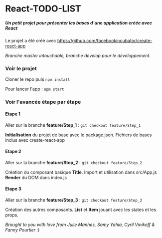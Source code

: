 # React-TODO-LIST
##### Un petit projet pour présenter les bases d'une application créée avec React

Le projet a été créé avec https://github.com/facebookincubator/create-react-app

*Branche master intouchable, branche develop pour le développement.*

### Voir le projet

Cloner le repo puis 
`npm install`

Pour lancer l'app :
`npm start`

### Voir l'avancée étape par étape
#### Etape 1

Aller sur la branche **feature/Step_1** :
`git checkout feature/Step_1`

**Initialisation** du projet de base avec le package.json.
Fichiers de bases inclus avec create-react-app

#### Etape 2

Aller sur la branche **feature/Step_2** :
`git checkout feature/Step_2`

Création du composant basique **Title**. 
Import et utilisation dans src/App.js
**Render** du DOM dans index.js

#### Etape 3

Aller sur la branche **feature/Step_3** :
`git checkout feature/Step_3`

Création des autres composants.
**List** et **Item** jouant avec les states et les props.

*Brought to you with love from Julie Manhes, Samy Yahia, Cyril Vinikoff & Fanny Pourtier :)*
